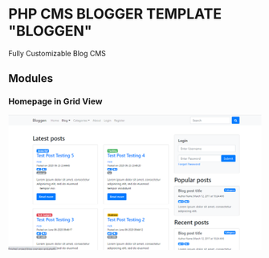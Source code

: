 # PHP CMS BLOGGER TEMPLATE "BLOGGEN"

Fully Customizable Blog CMS

## Modules

### Homepage in Grid View

<img src="images/bloggen1.png" alt="grid homepage">